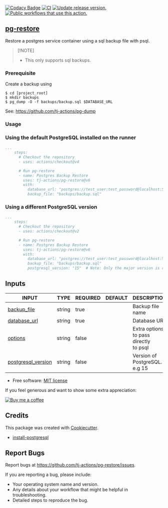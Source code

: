 [![Codacy Badge](https://api.codacy.com/project/badge/Grade/33d85868f9d3405d82656f3235bc505c)](https://app.codacy.com/gh/tj-actions/pg-restore?utm_source=github.com\&utm_medium=referral\&utm_content=tj-actions/pg-restore\&utm_campaign=Badge_Grade_Settings)
[![CI](https://github.com/tj-actions/pg-restore/actions/workflows/test.yml/badge.svg)](https://github.com/tj-actions/pg-restore/actions/workflows/test.yml) [![Update release version.](https://github.com/tj-actions/pg-restore/actions/workflows/sync-release-version.yml/badge.svg)](https://github.com/tj-actions/pg-restore/actions/workflows/sync-release-version.yml) [![Public workflows that use this action.](https://img.shields.io/endpoint?url=https%3A%2F%2Fused-by.vercel.app%2Fapi%2Fgithub-actions%2Fused-by%3Faction%3Dtj-actions%2Fpg-restore%26badge%3Dtrue)](https://github.com/search?o=desc\&q=tj-actions+pg-restore+path%3A.github%2Fworkflows+language%3AYAML\&s=\&type=Code)

## [pg-restore](https://www.postgresql.org/docs/current/app-pgrestore.html)

Restore a postgres service container using a sql backup file with psql.

> \[!NOTE]
>
> *   This only supports sql backups.

### Prerequisite

Create a backup using

```shell script
$ cd [project_root]
$ mkdir backups
$ pg_dump -O -f backups/backup.sql $DATABASE_URL
```

See: https://github.com/tj-actions/pg-dump

### Usage

### Using the default PostgreSQL installed on the runner

```yaml
...
    steps:
      # Checkout the repository
      - uses: actions/checkout@v4

      # Run pg-restore
      - name: Postgres Backup Restore
        uses: tj-actions/pg-restore@v6
        with:
          database_url: "postgres://test_user:test_password@localhost:5432/test_db"
          backup_file: "backups/backup.sql"
```

### Using a different PostgreSQL version

```yaml
...
    steps:
      # Checkout the repository
      - uses: actions/checkout@v2

      # Run pg-restore
      - name: Postgres Backup Restore
        uses: tj-actions/pg-restore@v6
        with:
          database_url: "postgres://test_user:test_password@localhost:5432/test_db"
          backup_file: "backups/backup.sql"
          postgresql_version: "15"  # Note: Only the major version is required e.g. 12, 14, 15
```

## Inputs

<!-- AUTO-DOC-INPUT:START - Do not remove or modify this section -->

|                                         INPUT                                          |  TYPE  | REQUIRED | DEFAULT |                 DESCRIPTION                 |
|----------------------------------------------------------------------------------------|--------|----------|---------|---------------------------------------------|
|           <a name="input_backup_file"></a>[backup\_file](#input_backup_file)            | string |   true   |         |              Backup file name               |
|          <a name="input_database_url"></a>[database\_url](#input_database_url)          | string |   true   |         |                Database URL                 |
|                 <a name="input_options"></a>[options](#input_options)                  | string |  false   |         | Extra options to pass directly <br>to psql  |
| <a name="input_postgresql_version"></a>[postgresql\_version](#input_postgresql_version) | string |  false   |         |        Version of PostgreSQL. e.g 15        |

<!-- AUTO-DOC-INPUT:END -->

*   Free software: [MIT license](LICENSE)

If you feel generous and want to show some extra appreciation:

[![Buy me a coffee][buymeacoffee-shield]][buymeacoffee]

[buymeacoffee]: https://www.buymeacoffee.com/jackton1

[buymeacoffee-shield]: https://www.buymeacoffee.com/assets/img/custom_images/orange_img.png

## Credits

This package was created with [Cookiecutter](https://github.com/cookiecutter/cookiecutter).

*   [install-postgresql](https://github.com/tj-actions/install-postgresql)

## Report Bugs

Report bugs at https://github.com/tj-actions/pg-restore/issues.

If you are reporting a bug, please include:

*   Your operating system name and version.
*   Any details about your workflow that might be helpful in troubleshooting.
*   Detailed steps to reproduce the bug.
